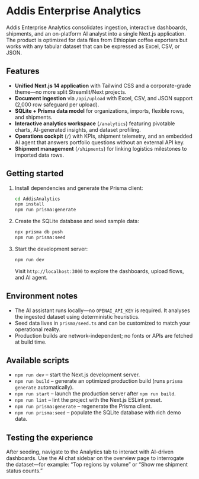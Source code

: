 # Addis Enterprise Analytics

Addis Enterprise Analytics consolidates ingestion, interactive dashboards, shipments, and an on-platform AI analyst into a single Next.js application. The product is optimized for data files from Ethiopian coffee exporters but works with any tabular dataset that can be expressed as Excel, CSV, or JSON.

## Features

- **Unified Next.js 14 application** with Tailwind CSS and a corporate-grade theme—no more split Streamlit/Next projects.
- **Document ingestion** via `/api/upload` with Excel, CSV, and JSON support (2,000 row safeguard per upload).
- **SQLite + Prisma data model** for organizations, imports, flexible rows, and shipments.
- **Interactive analytics workspace** (`/analytics`) featuring pivotable charts, AI-generated insights, and dataset profiling.
- **Operations cockpit** (`/`) with KPIs, shipment telemetry, and an embedded AI agent that answers portfolio questions without an external API key.
- **Shipment management** (`/shipments`) for linking logistics milestones to imported data rows.

## Getting started

1. Install dependencies and generate the Prisma client:

   ```bash
   cd AddisAnalytics
   npm install
   npm run prisma:generate
   ```

2. Create the SQLite database and seed sample data:

   ```bash
   npx prisma db push
   npm run prisma:seed
   ```

3. Start the development server:

   ```bash
   npm run dev
   ```

   Visit `http://localhost:3000` to explore the dashboards, upload flows, and AI agent.

## Environment notes

- The AI assistant runs locally—no `OPENAI_API_KEY` is required. It analyses the ingested dataset using deterministic heuristics.
- Seed data lives in `prisma/seed.ts` and can be customized to match your operational reality.
- Production builds are network-independent; no fonts or APIs are fetched at build time.

## Available scripts

- `npm run dev` – start the Next.js development server.
- `npm run build` – generate an optimized production build (runs `prisma generate` automatically).
- `npm run start` – launch the production server after `npm run build`.
- `npm run lint` – lint the project with the Next.js ESLint preset.
- `npm run prisma:generate` – regenerate the Prisma client.
- `npm run prisma:seed` – populate the SQLite database with rich demo data.

## Testing the experience

After seeding, navigate to the Analytics tab to interact with AI-driven dashboards. Use the AI chat sidebar on the overview page to interrogate the dataset—for example: “Top regions by volume” or “Show me shipment status counts.”
